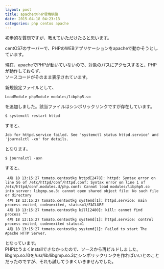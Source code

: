 ```yaml
---
layout: post
title: apacheのPHP環境構築
date: 2015-04-18 04:23:13
categories: php centos apache
---
```

<p>初歩的な質問ですが、教えていただけたらと思います。</p>

<p>centOS7のサーバーで、PHPのWEBアプリケーションをapacheで動かそうとしています。</p>

<p>現在、apacheでPHPが動いていないので、対象のパスにアクセスすると、PHPが動作しておらず、<br>
ソースコードがそのまま表示されています。</p>

<p>新規設定ファイルとして、</p>

```
LoadModule phpModule modules/libphp5.so
```

<p>を追加しました。該当ファイルはシンボリックリンクですが存在しています。</p>

```
$ systemctl restart httpd
```

<p>すると、</p>

```
Job for httpd.service failed. See 'systemctl status httpd.service' and 'journalctl -xn' for details.
```

<p>となります。</p>

```
$ journalctl -axn
```

<p>すると、</p>

```
 4月 18 13:15:27 tomato.centostkg httpd[2478]: httpd: Syntax error on line 56 of /etc/httpd/conf/httpd.conf: Syntax error on line 1 of /etc/httpd/conf.modules.d/php.conf: Cannot load modules/libphp5.so into server: libgmp.so.3: cannot open shared object file: No such file or directory
 4月 18 13:15:27 tomato.centostkg systemd[1]: httpd.service: main process exited, code=exited, status=1/FAILURE
 4月 18 13:15:27 tomato.centostkg kill[2480]: kill: cannot find process ""
 4月 18 13:15:27 tomato.centostkg systemd[1]: httpd.service: control process exited, code=exited status=1
 4月 18 13:15:27 tomato.centostkg systemd[1]: Failed to start The Apache HTTP Server.
```

<p>となっています。<br>
PHPはうまくinstallできなかったので、ソースから再ビルドしました。<br>
libgmp.so.10を/usr/lib/libgmp.so.3にシンボリックリンクを作ればいいとのことだったのですが、それも試してうまくいきませんでした。</p>
